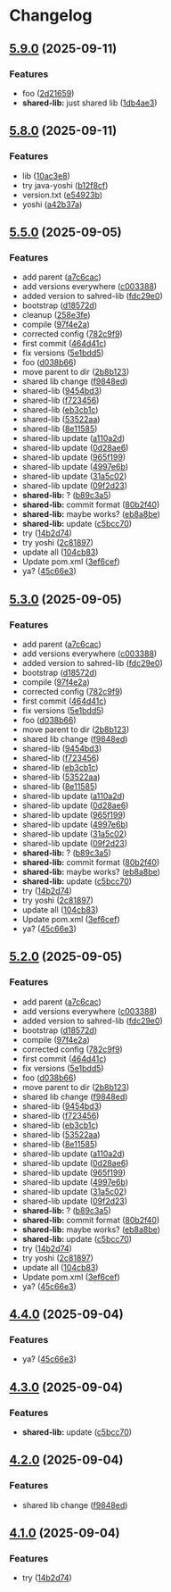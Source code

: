 # Changelog

## [5.9.0](https://github.com/ardetrick/release-please-playground/compare/shared-lib-v5.8.0...shared-lib-v5.9.0) (2025-09-11)


### Features

* foo ([2d21659](https://github.com/ardetrick/release-please-playground/commit/2d216591c23a0c0bf4a884e8ed556f422a915165))
* **shared-lib:** just shared lib ([1db4ae3](https://github.com/ardetrick/release-please-playground/commit/1db4ae354b2aad5eae725038aecdc70c6d9fe36a))

## [5.8.0](https://github.com/ardetrick/release-please-playground/compare/shared-lib-v5.7.0...shared-lib-v5.8.0) (2025-09-11)


### Features

* lib ([10ac3e8](https://github.com/ardetrick/release-please-playground/commit/10ac3e8046fcc5a74aa6c6d220339912d57853b3))
* try java-yoshi ([b12f8cf](https://github.com/ardetrick/release-please-playground/commit/b12f8cfb7295e736036fa2945083cf52752de0d9))
* version.txt ([e54923b](https://github.com/ardetrick/release-please-playground/commit/e54923b7883a9856a7af6ef67993f2f490bbe90d))
* yoshi ([a42b37a](https://github.com/ardetrick/release-please-playground/commit/a42b37a5c784689e8f78b3349dcf4a6ba7513dbe))

## [5.5.0](https://github.com/ardetrick/release-please-playground/compare/shared-lib-v5.4.0...shared-lib-v5.5.0) (2025-09-05)


### Features

* add parent ([a7c6cac](https://github.com/ardetrick/release-please-playground/commit/a7c6cac46518424ebbb1e4135be0b5b1e479c64f))
* add versions everywhere ([c003388](https://github.com/ardetrick/release-please-playground/commit/c0033883a8cd8b8eea78cf219ee66acb86d13c22))
* added version to sahred-lib ([fdc29e0](https://github.com/ardetrick/release-please-playground/commit/fdc29e0ad463418d8af7d7e2b584233f7f99aedf))
* bootstrap ([d18572d](https://github.com/ardetrick/release-please-playground/commit/d18572d2d9a47aeb5c5128bbe0579109d79cf73f))
* cleanup ([258e3fe](https://github.com/ardetrick/release-please-playground/commit/258e3fe1b796e6b821a6aceece233fe542080270))
* compile ([97f4e2a](https://github.com/ardetrick/release-please-playground/commit/97f4e2a94128da641653a3585cc3bd2d70372669))
* corrected config ([782c9f9](https://github.com/ardetrick/release-please-playground/commit/782c9f926a82565c6909ecde1acb33e032bd8122))
* first commit ([464d41c](https://github.com/ardetrick/release-please-playground/commit/464d41c9ed374a96a90cd8e1f9ccc555db4cfbd7))
* fix versions ([5e1bdd5](https://github.com/ardetrick/release-please-playground/commit/5e1bdd5ed3026553046fb7eb2495da706e77b550))
* foo ([d038b66](https://github.com/ardetrick/release-please-playground/commit/d038b66e8de25076dbd56ed66497546634ebef96))
* move parent to dir ([2b8b123](https://github.com/ardetrick/release-please-playground/commit/2b8b123ea2663e831da656a94a4a82c5f5882a3d))
* shared lib change ([f9848ed](https://github.com/ardetrick/release-please-playground/commit/f9848ededd881b511c669cb915c00e4b598757bf))
* shared-lib ([9454bd3](https://github.com/ardetrick/release-please-playground/commit/9454bd3458edd7acc7b5cd0321c445dbe457fd79))
* shared-lib ([f723456](https://github.com/ardetrick/release-please-playground/commit/f7234564966e255c982a2118c56aa24777163675))
* shared-lib ([eb3cb1c](https://github.com/ardetrick/release-please-playground/commit/eb3cb1caa100c4eecaf8c715009c443cef8c0280))
* shared-lib ([53522aa](https://github.com/ardetrick/release-please-playground/commit/53522aadebacda368bdb51ea68bc53890224b9b5))
* shared-lib ([8e11585](https://github.com/ardetrick/release-please-playground/commit/8e11585b572cddff506d4c65917798b8ca0f07d1))
* shared-lib update ([a110a2d](https://github.com/ardetrick/release-please-playground/commit/a110a2ddc8d63c6959d95a93af806f43f647d71d))
* shared-lib update ([0d28ae6](https://github.com/ardetrick/release-please-playground/commit/0d28ae6da1db7921a25a97737c2ba7bdb6db97a3))
* shared-lib update ([965f199](https://github.com/ardetrick/release-please-playground/commit/965f1991602acbe644fb1874e5578198e0a0b90d))
* shared-lib update ([4997e6b](https://github.com/ardetrick/release-please-playground/commit/4997e6bc25cff87eb473589e496b15e388512436))
* shared-lib update ([31a5c02](https://github.com/ardetrick/release-please-playground/commit/31a5c02d5e7f1a5f06c50f7fe1e8542680656734))
* shared-lib update ([09f2d23](https://github.com/ardetrick/release-please-playground/commit/09f2d23b06c37d05e29c9218ac02adf0d86d08de))
* **shared-lib:** ? ([b89c3a5](https://github.com/ardetrick/release-please-playground/commit/b89c3a56cf860f0dcc7df927eddb720c2e109be6))
* **shared-lib:** commit format ([80b2f40](https://github.com/ardetrick/release-please-playground/commit/80b2f404703f83c760472b2be199c989d11e90c4))
* **shared-lib:** maybe works? ([eb8a8be](https://github.com/ardetrick/release-please-playground/commit/eb8a8be3e9363b2f80c36c93b11315d36909bb87))
* **shared-lib:** update ([c5bcc70](https://github.com/ardetrick/release-please-playground/commit/c5bcc70e45c2d108d61c35f6a1f851c882003e31))
* try ([14b2d74](https://github.com/ardetrick/release-please-playground/commit/14b2d74a3c76f88916886177be3336e789bc7acb))
* try yoshi ([2c81897](https://github.com/ardetrick/release-please-playground/commit/2c81897c22ea7cd25e5e85024d0f8188518760b2))
* update all ([104cb83](https://github.com/ardetrick/release-please-playground/commit/104cb83018d0122880f68723d8d5f38d8cde36b2))
* Update pom.xml ([3ef6cef](https://github.com/ardetrick/release-please-playground/commit/3ef6cefbae9e8838945c82e89c08f81bb756c32b))
* ya? ([45c66e3](https://github.com/ardetrick/release-please-playground/commit/45c66e392f08c9b2af6a59057e67dced009cb067))

## [5.3.0](https://github.com/ardetrick/release-please-playground/compare/shared-lib-v5.2.0...shared-lib-v5.3.0) (2025-09-05)


### Features

* add parent ([a7c6cac](https://github.com/ardetrick/release-please-playground/commit/a7c6cac46518424ebbb1e4135be0b5b1e479c64f))
* add versions everywhere ([c003388](https://github.com/ardetrick/release-please-playground/commit/c0033883a8cd8b8eea78cf219ee66acb86d13c22))
* added version to sahred-lib ([fdc29e0](https://github.com/ardetrick/release-please-playground/commit/fdc29e0ad463418d8af7d7e2b584233f7f99aedf))
* bootstrap ([d18572d](https://github.com/ardetrick/release-please-playground/commit/d18572d2d9a47aeb5c5128bbe0579109d79cf73f))
* compile ([97f4e2a](https://github.com/ardetrick/release-please-playground/commit/97f4e2a94128da641653a3585cc3bd2d70372669))
* corrected config ([782c9f9](https://github.com/ardetrick/release-please-playground/commit/782c9f926a82565c6909ecde1acb33e032bd8122))
* first commit ([464d41c](https://github.com/ardetrick/release-please-playground/commit/464d41c9ed374a96a90cd8e1f9ccc555db4cfbd7))
* fix versions ([5e1bdd5](https://github.com/ardetrick/release-please-playground/commit/5e1bdd5ed3026553046fb7eb2495da706e77b550))
* foo ([d038b66](https://github.com/ardetrick/release-please-playground/commit/d038b66e8de25076dbd56ed66497546634ebef96))
* move parent to dir ([2b8b123](https://github.com/ardetrick/release-please-playground/commit/2b8b123ea2663e831da656a94a4a82c5f5882a3d))
* shared lib change ([f9848ed](https://github.com/ardetrick/release-please-playground/commit/f9848ededd881b511c669cb915c00e4b598757bf))
* shared-lib ([9454bd3](https://github.com/ardetrick/release-please-playground/commit/9454bd3458edd7acc7b5cd0321c445dbe457fd79))
* shared-lib ([f723456](https://github.com/ardetrick/release-please-playground/commit/f7234564966e255c982a2118c56aa24777163675))
* shared-lib ([eb3cb1c](https://github.com/ardetrick/release-please-playground/commit/eb3cb1caa100c4eecaf8c715009c443cef8c0280))
* shared-lib ([53522aa](https://github.com/ardetrick/release-please-playground/commit/53522aadebacda368bdb51ea68bc53890224b9b5))
* shared-lib ([8e11585](https://github.com/ardetrick/release-please-playground/commit/8e11585b572cddff506d4c65917798b8ca0f07d1))
* shared-lib update ([a110a2d](https://github.com/ardetrick/release-please-playground/commit/a110a2ddc8d63c6959d95a93af806f43f647d71d))
* shared-lib update ([0d28ae6](https://github.com/ardetrick/release-please-playground/commit/0d28ae6da1db7921a25a97737c2ba7bdb6db97a3))
* shared-lib update ([965f199](https://github.com/ardetrick/release-please-playground/commit/965f1991602acbe644fb1874e5578198e0a0b90d))
* shared-lib update ([4997e6b](https://github.com/ardetrick/release-please-playground/commit/4997e6bc25cff87eb473589e496b15e388512436))
* shared-lib update ([31a5c02](https://github.com/ardetrick/release-please-playground/commit/31a5c02d5e7f1a5f06c50f7fe1e8542680656734))
* shared-lib update ([09f2d23](https://github.com/ardetrick/release-please-playground/commit/09f2d23b06c37d05e29c9218ac02adf0d86d08de))
* **shared-lib:** ? ([b89c3a5](https://github.com/ardetrick/release-please-playground/commit/b89c3a56cf860f0dcc7df927eddb720c2e109be6))
* **shared-lib:** commit format ([80b2f40](https://github.com/ardetrick/release-please-playground/commit/80b2f404703f83c760472b2be199c989d11e90c4))
* **shared-lib:** maybe works? ([eb8a8be](https://github.com/ardetrick/release-please-playground/commit/eb8a8be3e9363b2f80c36c93b11315d36909bb87))
* **shared-lib:** update ([c5bcc70](https://github.com/ardetrick/release-please-playground/commit/c5bcc70e45c2d108d61c35f6a1f851c882003e31))
* try ([14b2d74](https://github.com/ardetrick/release-please-playground/commit/14b2d74a3c76f88916886177be3336e789bc7acb))
* try yoshi ([2c81897](https://github.com/ardetrick/release-please-playground/commit/2c81897c22ea7cd25e5e85024d0f8188518760b2))
* update all ([104cb83](https://github.com/ardetrick/release-please-playground/commit/104cb83018d0122880f68723d8d5f38d8cde36b2))
* Update pom.xml ([3ef6cef](https://github.com/ardetrick/release-please-playground/commit/3ef6cefbae9e8838945c82e89c08f81bb756c32b))
* ya? ([45c66e3](https://github.com/ardetrick/release-please-playground/commit/45c66e392f08c9b2af6a59057e67dced009cb067))

## [5.2.0](https://github.com/ardetrick/release-please-playground/compare/shared-lib-v5.1.0...shared-lib-v5.2.0) (2025-09-05)


### Features

* add parent ([a7c6cac](https://github.com/ardetrick/release-please-playground/commit/a7c6cac46518424ebbb1e4135be0b5b1e479c64f))
* add versions everywhere ([c003388](https://github.com/ardetrick/release-please-playground/commit/c0033883a8cd8b8eea78cf219ee66acb86d13c22))
* added version to sahred-lib ([fdc29e0](https://github.com/ardetrick/release-please-playground/commit/fdc29e0ad463418d8af7d7e2b584233f7f99aedf))
* bootstrap ([d18572d](https://github.com/ardetrick/release-please-playground/commit/d18572d2d9a47aeb5c5128bbe0579109d79cf73f))
* compile ([97f4e2a](https://github.com/ardetrick/release-please-playground/commit/97f4e2a94128da641653a3585cc3bd2d70372669))
* corrected config ([782c9f9](https://github.com/ardetrick/release-please-playground/commit/782c9f926a82565c6909ecde1acb33e032bd8122))
* first commit ([464d41c](https://github.com/ardetrick/release-please-playground/commit/464d41c9ed374a96a90cd8e1f9ccc555db4cfbd7))
* fix versions ([5e1bdd5](https://github.com/ardetrick/release-please-playground/commit/5e1bdd5ed3026553046fb7eb2495da706e77b550))
* foo ([d038b66](https://github.com/ardetrick/release-please-playground/commit/d038b66e8de25076dbd56ed66497546634ebef96))
* move parent to dir ([2b8b123](https://github.com/ardetrick/release-please-playground/commit/2b8b123ea2663e831da656a94a4a82c5f5882a3d))
* shared lib change ([f9848ed](https://github.com/ardetrick/release-please-playground/commit/f9848ededd881b511c669cb915c00e4b598757bf))
* shared-lib ([9454bd3](https://github.com/ardetrick/release-please-playground/commit/9454bd3458edd7acc7b5cd0321c445dbe457fd79))
* shared-lib ([f723456](https://github.com/ardetrick/release-please-playground/commit/f7234564966e255c982a2118c56aa24777163675))
* shared-lib ([eb3cb1c](https://github.com/ardetrick/release-please-playground/commit/eb3cb1caa100c4eecaf8c715009c443cef8c0280))
* shared-lib ([53522aa](https://github.com/ardetrick/release-please-playground/commit/53522aadebacda368bdb51ea68bc53890224b9b5))
* shared-lib ([8e11585](https://github.com/ardetrick/release-please-playground/commit/8e11585b572cddff506d4c65917798b8ca0f07d1))
* shared-lib update ([a110a2d](https://github.com/ardetrick/release-please-playground/commit/a110a2ddc8d63c6959d95a93af806f43f647d71d))
* shared-lib update ([0d28ae6](https://github.com/ardetrick/release-please-playground/commit/0d28ae6da1db7921a25a97737c2ba7bdb6db97a3))
* shared-lib update ([965f199](https://github.com/ardetrick/release-please-playground/commit/965f1991602acbe644fb1874e5578198e0a0b90d))
* shared-lib update ([4997e6b](https://github.com/ardetrick/release-please-playground/commit/4997e6bc25cff87eb473589e496b15e388512436))
* shared-lib update ([31a5c02](https://github.com/ardetrick/release-please-playground/commit/31a5c02d5e7f1a5f06c50f7fe1e8542680656734))
* shared-lib update ([09f2d23](https://github.com/ardetrick/release-please-playground/commit/09f2d23b06c37d05e29c9218ac02adf0d86d08de))
* **shared-lib:** ? ([b89c3a5](https://github.com/ardetrick/release-please-playground/commit/b89c3a56cf860f0dcc7df927eddb720c2e109be6))
* **shared-lib:** commit format ([80b2f40](https://github.com/ardetrick/release-please-playground/commit/80b2f404703f83c760472b2be199c989d11e90c4))
* **shared-lib:** maybe works? ([eb8a8be](https://github.com/ardetrick/release-please-playground/commit/eb8a8be3e9363b2f80c36c93b11315d36909bb87))
* **shared-lib:** update ([c5bcc70](https://github.com/ardetrick/release-please-playground/commit/c5bcc70e45c2d108d61c35f6a1f851c882003e31))
* try ([14b2d74](https://github.com/ardetrick/release-please-playground/commit/14b2d74a3c76f88916886177be3336e789bc7acb))
* try yoshi ([2c81897](https://github.com/ardetrick/release-please-playground/commit/2c81897c22ea7cd25e5e85024d0f8188518760b2))
* update all ([104cb83](https://github.com/ardetrick/release-please-playground/commit/104cb83018d0122880f68723d8d5f38d8cde36b2))
* Update pom.xml ([3ef6cef](https://github.com/ardetrick/release-please-playground/commit/3ef6cefbae9e8838945c82e89c08f81bb756c32b))
* ya? ([45c66e3](https://github.com/ardetrick/release-please-playground/commit/45c66e392f08c9b2af6a59057e67dced009cb067))

## [4.4.0](https://github.com/ardetrick/release-please-playground/compare/shared-lib-v4.3.0...shared-lib-v4.4.0) (2025-09-04)


### Features

* ya? ([45c66e3](https://github.com/ardetrick/release-please-playground/commit/45c66e392f08c9b2af6a59057e67dced009cb067))

## [4.3.0](https://github.com/ardetrick/release-please-playground/compare/shared-lib-v4.2.0...shared-lib-v4.3.0) (2025-09-04)


### Features

* **shared-lib:** update ([c5bcc70](https://github.com/ardetrick/release-please-playground/commit/c5bcc70e45c2d108d61c35f6a1f851c882003e31))

## [4.2.0](https://github.com/ardetrick/release-please-playground/compare/shared-lib-v4.1.0...shared-lib-v4.2.0) (2025-09-04)


### Features

* shared lib change ([f9848ed](https://github.com/ardetrick/release-please-playground/commit/f9848ededd881b511c669cb915c00e4b598757bf))

## [4.1.0](https://github.com/ardetrick/release-please-playground/compare/shared-lib-v4.0.0...shared-lib-v4.1.0) (2025-09-04)


### Features

* try ([14b2d74](https://github.com/ardetrick/release-please-playground/commit/14b2d74a3c76f88916886177be3336e789bc7acb))
